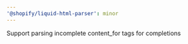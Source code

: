 ```yaml
---
'@shopify/liquid-html-parser': minor
---
```


Support parsing incomplete content_for tags for completions
